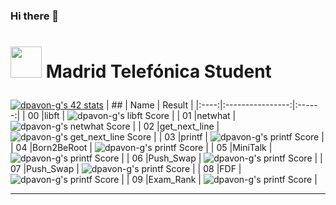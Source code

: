### Hi there 👋
# <p scolor="silver"> <img src="https://raw.githubusercontent.com/kube/vscode-42header/master/42.png" width=50> Madrid Telefónica Student </p>

[![dpavon-g's 42 stats](https://badge42.herokuapp.com/api/stats/dpavon-g?privacyEmail=true)](https://github.com/JaeSeoKim/badge42)
|  ##  |			Name				| Result |
|:----:|:----------------:|:------:|
|  00  |libft							          | ![dpavon-g's libft Score](https://badge42.herokuapp.com/api/project/dpavon-g/Libft) |
|  01  |netwhat     			          | ![dpavon-g's netwhat Score](https://badge42.herokuapp.com/api/project/dpavon-g/netwhat) |
|  02  |get_next_line			          | ![dpavon-g's get_next_line Score](https://badge42.herokuapp.com/api/project/dpavon-g/get_next_line) |
|  03  |printf        		          | ![dpavon-g's printf Score](https://badge42.herokuapp.com/api/project/dpavon-g/ft_printf) |
|  04  |Born2BeRoot       		      | ![dpavon-g's printf Score](https://badge42.herokuapp.com/api/project/dpavon-g/Born2beroot) |
|  05  |MiniTalk    		            | ![dpavon-g's printf Score](https://badge42.herokuapp.com/api/project/dpavon-g/minitalk) |
|  06  |Push_Swap    		            | ![dpavon-g's printf Score](https://badge42.herokuapp.com/api/project/dpavon-g/push_swap) |
|  07  |Push_Swap    		            | ![dpavon-g's printf Score](https://badge42.herokuapp.com/api/project/dpavon-g/push_swap) |
|  08  |FDF    		                  | ![dpavon-g's printf Score](https://badge42.herokuapp.com/api/project/dpavon-g/FdF) |
|  09  |Exam_Rank    		                  | ![dpavon-g's printf Score](https://badge42.herokuapp.com/api/project/dpavon-g/exam-rank-02) |

---
<!--
**flakkpei/flakkpei** is a ✨ _special_ ✨ repository because its `README.md` (this file) appears on your GitHub profile.

Here are some ideas to get you started:

- 🔭 I’m currently working on ...
- 🌱 I’m currently learning ...
- 👯 I’m looking to collaborate on ...
- 🤔 I’m looking for help with ...
- 💬 Ask me about ...
- 📫 How to reach me: ...
- 😄 Pronouns: ...
- ⚡ Fun fact: ...
-->

